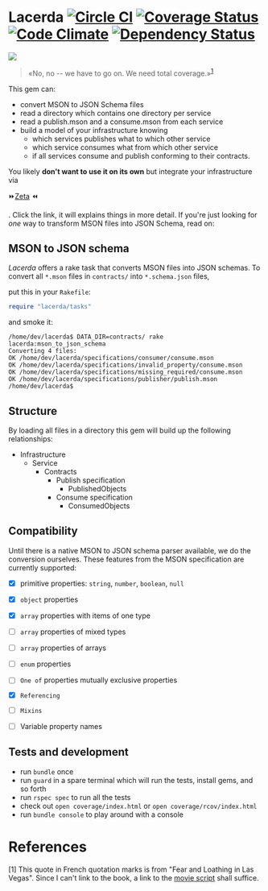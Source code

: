 # Lacerda [![Circle CI](https://circleci.com/gh/moviepilot/lacerda/tree/master.svg?style=svg)](https://circleci.com/gh/moviepilot/lacerda/tree/master) [![Coverage Status](https://coveralls.io/repos/moviepilot/lacerda/badge.svg?branch=master&service=github)](https://coveralls.io/github/moviepilot/lacerda?branch=master) [![Code Climate](https://codeclimate.com/github/moviepilot/lacerda/badges/gpa.svg)](https://codeclimate.com/github/moviepilot/lacerda) [![Dependency Status](https://gemnasium.com/moviepilot/lacerda.svg)](https://gemnasium.com/moviepilot/lacerda)

![](https://dl.dropboxusercontent.com/u/1953503/lacerda.jpg)
> «No, no -- we have to go on. We need total coverage.»<sup>[1](#references)</sup>

This gem can:

- convert MSON to JSON Schema files
- read a directory which contains one directory per service
- read a publish.mson and a consume.mson from each service
- build a model of your infrastructure knowing
  - which services publishes what to which other service
  - which service consumes what from which other service
  - if all services consume and publish conforming to their contracts.

You likely **don't want to use it on its own** but integrate your infrastructure via

⏩[Zeta](https://github.com/moviepilot/zeta) ⏪

. Click the link, it will explains things in more detail. If you're just looking for *one* way to transform MSON files into JSON Schema, read on:

## MSON to JSON schema
*Lacerda* offers a rake task that converts MSON files into JSON schemas.
To convert all `*.mson` files in `contracts/` into `*.schema.json` files,

put this in your `Rakefile`:

```ruby
require "lacerda/tasks"
```

and smoke it:

```shell
/home/dev/lacerda$ DATA_DIR=contracts/ rake lacerda:mson_to_json_schema
Converting 4 files:
OK /home/dev/lacerda/specifications/consumer/consume.mson
OK /home/dev/lacerda/specifications/invalid_property/consume.mson
OK /home/dev/lacerda/specifications/missing_required/consume.mson
OK /home/dev/lacerda/specifications/publisher/publish.mson
/home/dev/lacerda$
```

## Structure

By loading all files in a directory this gem will build up the following
relationships:

- Infrastructure
  - Service
    - Contracts
      - Publish specification
        - PublishedObjects
      - Consume specification
        - ConsumedObjects

## Compatibility

Until there is a native MSON to JSON schema parser available, we do the
conversion ourselves. These features from the MSON specification are currently supported:

- [x] primitive properties: `string`, `number`, `boolean`, `null`
- [x] `object` properties
- [x] `array` properties with items of one type
- [ ] `array` properties of mixed types
- [ ] `array` properties of arrays
- [ ] `enum` properties
- [ ] `One of` properties mutually exclusive properties
- [x] `Referencing`
- [ ] `Mixins` 
- [ ] Variable property names


## Tests and development
  - run `bundle` once
  - run `guard` in a spare terminal which will run the tests,
    install gems, and so forth
  - run `rspec spec` to run all the tests
  - check out  `open coverage/index.html` or `open coverage/rcov/index.html`
  - run `bundle console` to play around with a console

# References
[1] This quote in French quotation marks is from "Fear and Loathing in Las Vegas". Since I can't link to the book, a link to the [movie script](http://www.dailyscript.com/scripts/fearandloathing.html) shall suffice.
